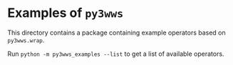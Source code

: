 Examples of `py3wws`
====================

This directory contains a package containing example operators based on `py3wws.wrap`.

Run `python -m py3wws_examples --list` to get a list of available operators.

